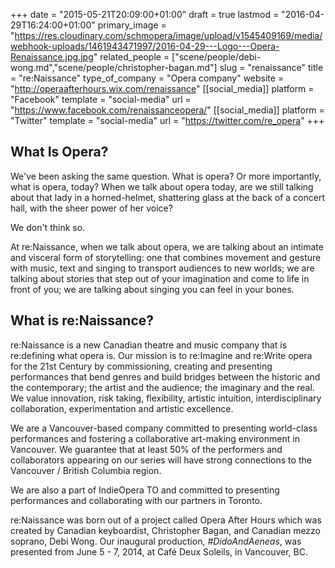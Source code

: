 +++
date = "2015-05-21T20:09:00+01:00"
draft = true
lastmod = "2016-04-29T16:24:00+01:00"
primary_image = "https://res.cloudinary.com/schmopera/image/upload/v1545409169/media/webhook-uploads/1461943471997/2016-04-29---Logo---Opera-Renaissance.jpg.jpg"
related_people = ["scene/people/debi-wong.md","scene/people/christopher-bagan.md"]
slug = "renaissance"
title = "re:Naissance"
type_of_company = "Opera company"
website = "http://operaafterhours.wix.com/renaissance"
[[social_media]]
platform = "Facebook"
template = "social-media"
url = "https://www.facebook.com/renaissanceopera/"
[[social_media]]
platform = "Twitter"
template = "social-media"
url = "https://twitter.com/re_opera"
+++

## What Is Opera?

We've been asking the same question. What is opera? Or more importantly, what is opera, today? When we talk about opera today, are we still talking about that lady in a horned-helmet, shattering glass at the back of a concert hall, with the sheer power of her voice?   
 
We don't think so.

At re:Naissance, when we talk about opera, we are talking about an intimate and visceral form of storytelling: one that combines movement and gesture with music, text and singing to transport audiences to new worlds; we are talking about stories that step out of your imagination and come to life in front of you; we are talking about singing you can feel in your bones.

## What is re:Naissance?

re:Naissance is a new Canadian theatre and music company that is re:defining what opera is. Our mission is to re:Imagine and re:Write opera for the 21st Century by commissioning, creating and presenting performances that bend genres and build bridges between the historic and the contemporary; the artist and the audience; the imaginary and the real. We value innovation, risk taking, flexibility, artistic intuition, interdisciplinary collaboration, experimentation and artistic excellence.
 
We are a Vancouver-based company committed to presenting world-class performances and fostering a collaborative art-making environment in Vancouver. We guarantee that at least 50% of the performers and collaborators appearing on our series will have strong connections to the Vancouver / British Columbia region.
 
We are also a part of IndieOpera TO and committed to presenting performances and collaborating with our partners in Toronto.
 
re:Naissance was born out of a project called Opera After Hours which was created by Canadian keyboardist, Christopher Bagan, and Canadian mezzo soprano, Debi Wong. Our inaugural production, *#DidoAndAeneas*, was presented from June 5 - 7, 2014, at Café Deux Soleils, in Vancouver, BC.
 
 
